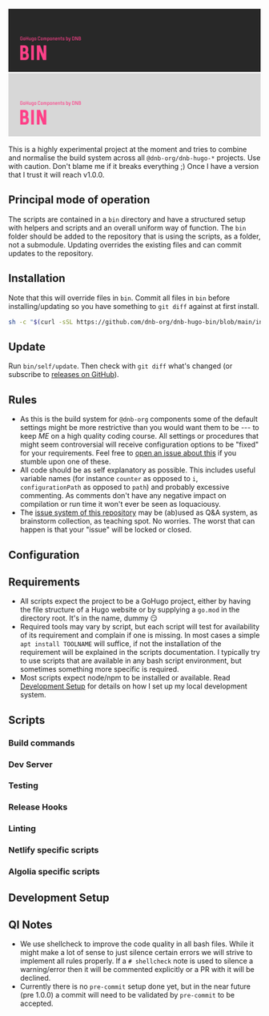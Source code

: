 <!--- CARD BEGIN --->

![DNB-Hugo/HEAD](.github/github-card-dark.png#gh-dark-mode-only)
![DNB-Hugo/HEAD](.github/github-card-light.png#gh-light-mode-only)

<!--- CARD END --->

This is a highly experimental project at the moment and tries to combine and normalise the build system across all `@dnb-org/dnb-hugo-*` projects. Use with caution. Don't blame me if it breaks everything ;) Once I have a version that I trust it will reach v1.0.0.

## Principal mode of operation

The scripts are contained in a `bin` directory and have a structured setup with helpers and scripts and an overall uniform way of function. The `bin` folder should be added to the repository that is using the scripts, as a folder, not a submodule. Updating overrides the existing files and can commit updates to the repository.

## Installation

Note that this will override files in `bin`. Commit all files in `bin` before installing/updating so you have something to `git diff` against at first install.

```bash
sh -c "$(curl -sSL https://github.com/dnb-org/dnb-hugo-bin/blob/main/install)"
```

## Update

Run `bin/self/update`. Then check with `git diff` what's changed (or subscribe to [releases on GitHub](https://github.com/dnb-org/dnb-hugo-bin/releases)).

## Rules

- As this is the build system for `@dnb-org` components some of the default settings might be more restrictive than you would want them to be --- to keep _ME_ on a high quality coding course. All settings or procedures that might seem controversial will receive configuration options to be "fixed" for your requirements. Feel free to [open an issue about this](https://github.com/dnb-org/dnb-hugo-bin/issues) if you stumble upon one of these.
- All code should be as self explanatory as possible. This includes useful variable names (for instance `counter` as opposed to `i`, `configurationPath` as opposed to `path`) and probably excessive commenting. As comments don't have any negative impact on compilation or run time it won't ever be seen as loquaciousy.
- The [issue system of this repository](https://github.com/dnb-org/dnb-hugo-bin/issues) may be (ab)used as Q&A system, as brainstorm collection, as teaching spot. No worries. The worst that can happen is that your "issue" will be locked or closed.

## Configuration

## Requirements

- All scripts expect the project to be a GoHugo project, either by having the file structure of a Hugo website or by supplying a `go.mod` in the directory root. It's in the name, dummy :smirk:
- Required tools may vary by script, but each script will test for availability of its requirement and complain if one is missing. In most cases a simple `apt install TOOLNAME` will suffice, if not the installation of the requirement will be explained in the scripts documentation. I typically try to use scripts that are available in any bash script environment, but sometimes something more specific is required.
- Most scripts expect node/npm to be installed or available. Read [Development Setup](#development-setup) for details on how I set up my local development system.

## Scripts

### Build commands

### Dev Server

### Testing

### Release Hooks

### Linting

### Netlify specific scripts

### Algolia specific scripts

## Development Setup

## QI Notes

- We use shellcheck to improve the code quality in all bash files. While it might make a lot of sense to just silence certain errors we will strive to implement all rules properly. If a `# shellcheck` note is used to silence a warning/error then it will be commented explicitly or a PR with it will be declined.
- Currently there is no `pre-commit` setup done yet, but in the near future (pre 1.0.0) a commit will need to be validated by `pre-commit` to be accepted.
